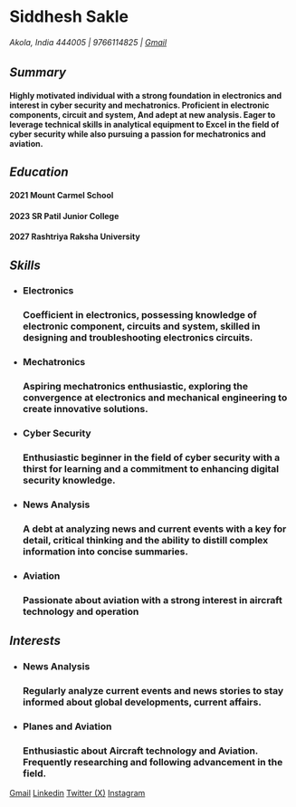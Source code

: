 
# Siddhesh Sakle #
###### Akola, India 444005 | 9766114825 | [Gmail](siddheshsakle@gmail.com) ######

## ***Summary*** ##

#### Highly motivated individual with a strong foundation in electronics and interest in cyber security and mechatronics. Proficient in electronic components, circuit and system, And adept at new analysis. Eager to leverage technical skills in analytical equipment to Excel in the field of cyber security while also pursuing a passion for mechatronics and aviation. ####
 
## ***Education*** ##

#### 2021                       Mount Carmel School ####
#### 2023                       SR Patil Junior College ####
#### 2027                       Rashtriya Raksha University ####
 
## ***Skills*** ##

- ### Electronics ###
	### Coefficient in electronics, possessing knowledge of electronic component, circuits and system, skilled in designing and troubleshooting electronics circuits. ###

- ### Mechatronics ####
	### Aspiring mechatronics enthusiastic, exploring the convergence at electronics and mechanical engineering to create innovative solutions. ###

- ### Cyber Security ###
	### Enthusiastic beginner in the field of cyber security with a thirst for learning and a commitment to enhancing digital security knowledge. ###


- ### News Analysis ###
	### A debt at analyzing news and current events with a key for detail, critical thinking and the ability to distill complex information into concise summaries. ###

- ### Aviation ###
	### Passionate about aviation with a strong interest in aircraft technology and operation ###


## ***Interests*** ##

- ### News Analysis ###
	### Regularly analyze current events and news stories to stay informed about global developments, current affairs. ###

- ### Planes and Aviation ###
	### Enthusiastic about Aircraft technology and Aviation. Frequently researching and following advancement in the field.



[Gmail](siddheshsakle@gmail.com)  [Linkedin](https://www.linkedin.com/in/siddhesh-sakle-47777327a/) [Twitter (X)](https://twitter.com/SiddheshSakle) [Instagram](https://www.instagram.com/siddhesh_sakle/?next=%2F)


